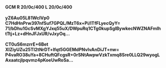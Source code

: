 #### GCM R 20/0c/400 L 20/0c/400
**yZ6Au05L81WclVp0**<br/>**C7HdHnPrw397nfSuf7GPQL/MzT6x+Pi/ITfFLyecQyY=**<br/>**71/bDhu1GcSvMXgYJxq55uX/DWpuRq1CTg0kupSglBywkecNWZNAFmIhtTtj+Lz+dHnJFJxUR/vJxyOq...**<br/><br/>
**CT0uS6mzrrE+6Bet**<br/>**XIZiyUZu25Tl2tNrDT+lfqt5GGEMdPNvIvAnDiJT+nw=**<br/>**P4vaRO38uYa+8CHuftQFcgsR+0rSNtAwpwVzkTxmq8Sre0LLQ29wyogLAxaatcjlpqvmz4pKoeUwRoSa...**
